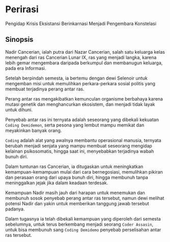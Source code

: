 # Perirasi
Pengidap Krisis Eksistansi Berinkarnasi Menjadi Pengembara Konstelasi  

## Sinopsis  


Nadir Cancerian, ialah putra dari Nazar Cancerian, salah satu keluarga kelas menengah dari ras Cancerian Lunar IX, ras yang menjadi langka, karena lebih gemar mengembara daripada berkumpul dan membanugun keluarga, pada era Informasi.  

Setelah berpindah semesta, ia bertemu dengan dewi Selenoir untuk mengemban misi untuk memulihkan perkara-perkara sosial politis yang membuat terjadinya perang antar ras.  

Perang antar ras mengakibatkan kemunculan organisme berbahaya karena mutasi genetik dan menghancurkan ekosistem, dan menjadi tidak layak untuk dihuni.  

Penyebab antar ras ini ternyata adalah seseorang yang dibekali kekuatan `Coding Demidemon`, serta pesona yang lembut mampu memikat dan meyakinkan banyak orang.  

`Coding` adalah alat yang awalnya membantu operasional manusia, ternyata berubah menjadi senjata yang mampu membuat seseorang mengidap kelainan psikosomatis, hingga saat ini, menyebabkan terjadinya wabah bunuh diri.

Dalam tuntunan ras Cancerian, ia ditugaskan untuk meningkatkan kemampuan-kemampuan mulai dari cara bernegosiasi, memulihkan pikiran dan perasaan orang dari upaya bunuh diri, hingga membunuh tanpa meninggalkan jejak jika dalam keadaan terdesak.  

Kemampuan Nadir masih jauh dari harapan untuk menemukan dan membunuh sosok penyebab perang antar ras tersebut, namun dewi melihat potensi Nadir dan yakin untuk memberikan tanggung jawab tersebut padanya.  

Dalam tugasnya ia telah dibekali kemampuan yang diperoleh dari semesta sebelumnya, untuk terus berkembang menjadi seorang `Coder Assasin`, untuk bisa membunuh sang `Coding Demidemo` penyebab perselisahan antar ras tersebut.
